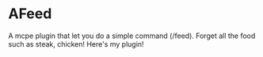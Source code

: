 # AFeed
A mcpe plugin that let you do a simple command (/feed).  Forget all the food such as steak, chicken! Here's my plugin!
